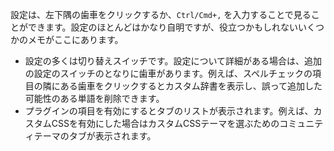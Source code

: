 設定は、左下隅の歯車をクリックするか、`Ctrl/Cmd+,` を入力することで見ることができます。設定のほとんどはかなり自明ですが、役立つかもしれないいくつかのメモがここにあります。

- 設定の多くは切り替えスイッチです。設定について詳細がある場合は、追加の設定のスイッチのとなりに歯車があります。例えば、スペルチェックの項目の隣にある歯車をクリックするとカスタム辞書を表示し、誤って追加した可能性のある単語を削除できます。
- プラグインの項目を有効にするとタブのリストが表示されます。例えば、カスタムCSSを有効にした場合はカスタムCSSテーマを選ぶためのコミュニティテーマのタブが表示されます。